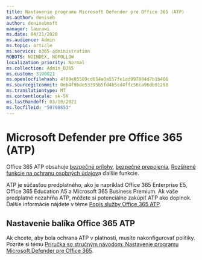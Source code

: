 ```yaml
---
title: Nastavenie programu Microsoft Defender pre Office 365 (ATP)
ms.author: deniseb
author: denisebmsft
manager: laurawi
ms.date: 04/21/2020
ms.audience: Admin
ms.topic: article
ms.service: o365-administration
ROBOTS: NOINDEX, NOFOLLOW
localization_priority: Normal
ms.collection: Admin_O365
ms.custom: 3100021
ms.openlocfilehash: 4f09e85589cd654a0a557fe1ad997804d7b1b406
ms.sourcegitcommit: 0eb4f9bde53395b5fd4b5cd4ffc56ca96db91298
ms.translationtype: MT
ms.contentlocale: sk-SK
ms.lasthandoff: 03/10/2021
ms.locfileid: "50708653"
---
```

# <a name="microsoft-defender-for-office-365-atp"></a>Microsoft Defender pre Office 365 (ATP)

Office 365 ATP obsahuje [bezpečné prílohy](https://docs.microsoft.com/microsoft-365/security/office-365-security/atp-safe-attachments), [bezpečné prepojenia](https://docs.microsoft.com/microsoft-365/security/office-365-security/atp-safe-links), [Rozšírené funkcie na ochranu osobných údajov](https://docs.microsoft.com/microsoft-365/security/office-365-security/atp-anti-phishing)a ďalšie funkcie. 

ATP je súčasťou predplatného, ako je napríklad Office 365 Enterprise E5, Office 365 Education A5 a Microsoft 365 Business Premium. Ak vaše predplatné nezahŕňa ATP, môžete si potenciálne zakúpiť ATP ako doplnok. Ďalšie informácie nájdete v téme [Popis služby Office 365 ATP](https://docs.microsoft.com/office365/servicedescriptions/office-365-advanced-threat-protection-service-description).

## <a name="set-up-office-365-atp"></a>Nastavenie balíka Office 365 ATP

Ak chcete, aby bola ochrana ATP v platnosti, musíte nakonfigurovať politiky. Pozrite si tému [Príručka so stručným návodom: Nastavenie programu Microsoft Defender pre Office 365](https://docs.microsoft.com/microsoft-365/security/office-365-security/office-365-atp).

